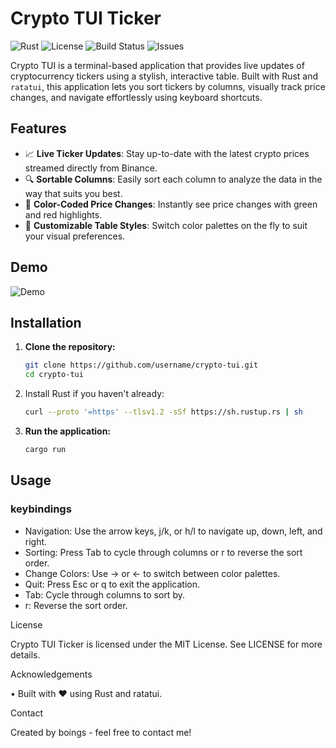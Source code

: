 # Crypto TUI Ticker

![Rust](https://img.shields.io/badge/Rust-1.65%2B-orange?style=for-the-badge&logo=rust)
![License](https://img.shields.io/badge/License-MIT-blue?style=for-the-badge)
![Build Status](https://img.shields.io/badge/Build-Passing-brightgreen?style=for-the-badge&logo=githubactions)
![Issues](https://img.shields.io/github/issues/boings/crypto_tui_ticker?style=for-the-badge)

Crypto TUI is a terminal-based application that provides live updates of cryptocurrency tickers using a stylish, interactive table. Built with Rust and `ratatui`, this application lets you sort tickers by columns, visually track price changes, and navigate effortlessly using keyboard shortcuts.

## Features

- 📈 **Live Ticker Updates**: Stay up-to-date with the latest crypto prices streamed directly from Binance.
- 🔍 **Sortable Columns**: Easily sort each column to analyze the data in the way that suits you best.
- 🌈 **Color-Coded Price Changes**: Instantly see price changes with green and red highlights.
- 🎨 **Customizable Table Styles**: Switch color palettes on the fly to suit your visual preferences.

## Demo

![Demo](demo.gif)

## Installation

1. **Clone the repository:**

   ```bash
   git clone https://github.com/username/crypto-tui.git
   cd crypto-tui
   ```

2. Install Rust if you haven't already:

   ```bash
   curl --proto '=https' --tlsv1.2 -sSf https://sh.rustup.rs | sh
   ```

3. **Run the application:**

   ```bash
   cargo run
   ```

## Usage

### keybindings

- Navigation: Use the arrow keys, j/k, or h/l to navigate up, down, left, and right.
- Sorting: Press Tab to cycle through columns or r to reverse the sort order.
- Change Colors: Use → or ← to switch between color palettes.
- Quit: Press Esc or q to exit the application.
- Tab: Cycle through columns to sort by.
- r: Reverse the sort order.

License

Crypto TUI Ticker is licensed under the MIT License. See LICENSE for more details.

Acknowledgements

• Built with ❤️ using Rust and ratatui.

Contact

Created by boings - feel free to contact me!

